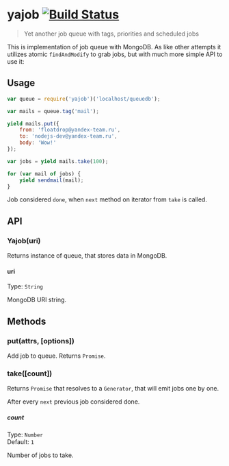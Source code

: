 # yajob [![Build Status](https://travis-ci.org/floatdrop/yajob.svg?branch=master)](https://travis-ci.org/floatdrop/yajob)

> Yet another job queue with tags, priorities and scheduled jobs

This is implementation of job queue with MongoDB. As like other attempts it utilizes atomic `findAndModify` to grab jobs, but with much more simple API to use it:

## Usage

```js
var queue = require('yajob')('localhost/queuedb');

var mails = queue.tag('mail');

yield mails.put({
    from: 'floatdrop@yandex-team.ru',
    to: 'nodejs-dev@yandex-team.ru',
    body: 'Wow!'
});

var jobs = yield mails.take(100);

for (var mail of jobs) {
    yield sendmail(mail);
}
```

Job considered `done`, when `next` method on iterator from `take` is called.

## API

### Yajob(uri)

Returns instance of queue, that stores data in MongoDB.

#### uri  
Type: `String`  

MongoDB URI string.

## Methods

### put(attrs, [options])

Add job to queue. Returns `Promise`.

### take([count])

Returns `Promise` that resolves to a `Generator`, that will emit jobs one by one.

After every `next` previous job considered done.

##### count
Type: `Number`  
Default: `1`

Number of jobs to take.
